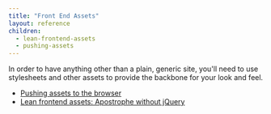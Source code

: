 ```yaml
---
title: "Front End Assets"
layout: reference
children:
  - lean-frontend-assets
  - pushing-assets
---
```


In order to have anything other than a plain, generic site, you'll need to use stylesheets and other assets to provide the backbone for your look and feel.

* [Pushing assets to the browser](/tutorials/core-concepts/07-front-end-assets/pushing-assets.md)
* [Lean frontend assets: Apostrophe without jQuery](/tutorials/core-concepts/07-front-end-assets/lean-frontend-assets.md)